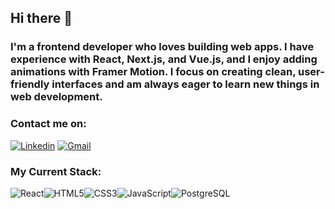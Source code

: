 ### <h2> Hi there 👋 </h2>

### <h3> I'm a frontend developer who loves building web apps. I have experience with React, Next.js, and Vue.js, and I enjoy adding animations with Framer Motion. I focus on creating clean, user-friendly interfaces and am always eager to learn new things in web development. </h3>


<!--
**Mileristov/mileristov** is a ✨ _special_ ✨ repository because its `README.md` (this file) appears on your GitHub profile.

Here are some ideas to get you started:
-->



### <h3> Contact me on: </h3>

[<img align="" alt="Linkedin" src="https://img.shields.io/badge/LinkedIn-0077B5?style=for-the-badge&logo=linkedin&logoColor=white" />][Linkedin] [<img align="" alt="Gmail" src="https://img.shields.io/badge/Gmail-D14836?style=for-the-badge&logo=gmail&logoColor=white" />][Gmail]


[Linkedin]: https://www.linkedin.com/in/mile-ristov-898486235/
[Gmail]: mailto:mile.ristov12@gmail.com/


### <h3> My Current Stack: </h3>

<img align="" alt="React" src="https://img.shields.io/badge/React-20232A?style=for-the-badge&logo=react&logoColor=61DAFB" /><img align="" alt="HTML5" src="https://img.shields.io/badge/HTML5-E34F26?style=for-the-badge&logo=html5&logoColor=white" /><img align="" alt="CSS3" src="https://img.shields.io/badge/CSS3-1572B6?style=for-the-badge&logo=css3&logoColor=white" /><img align="" alt="JavaScript" src="https://img.shields.io/badge/JavaScript-323330?style=for-the-badge&logo=javascript&logoColor=F7DF1E" /><img align="" alt="PostgreSQL" src="https://img.shields.io/badge/PostgreSQL-316192?style=for-the-badge&logo=postgresql&logoColor=white" />



